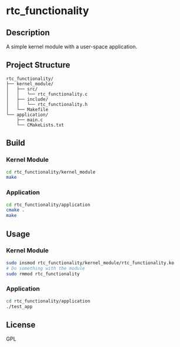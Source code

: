 # rtc_functionality

## Description
A simple kernel module with a user-space application.

## Project Structure
```
rtc_functionality/
├── kernel_module/
│   ├── src/
│   │   └── rtc_functionality.c
│   ├── include/
│   │   └── rtc_functionality.h
│   └── Makefile
└── application/
    ├── main.c
    └── CMakeLists.txt
```

## Build

### Kernel Module
```bash
cd rtc_functionality/kernel_module
make
```

### Application
```bash
cd rtc_functionality/application
cmake .
make
```

## Usage

### Kernel Module
```bash
sudo insmod rtc_functionality/kernel_module/rtc_functionality.ko
# Do something with the module
sudo rmmod rtc_functionality
```

### Application
```bash
cd rtc_functionality/application
./test_app
```

## License
GPL
